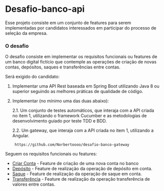 # Desafio-banco-api

Esse projeto consiste em um conjunto de features para serem implementadas por candidatos interessados em participar do processo de seleção da empresa.

### O desafio
O desafio consiste em implementar os requisitos funcionais ou features de um banco digital fictício que contemple as operações de criação de novas contas, depósitos, saques e transferências entre contas.

Será exigido do candidato: 
1. Implementar uma API Rest baseada em Spring Boot utilizando Java 8 ou superior seguindo as melhores práticas de qualidade de código. 

2. Implementar (no mínimo uma das duas abaixo): 
  
    2.1. Um conjunto de testes automáticos, que interaja com a API criada no item 1, utilizando o framework Cucumber e as metodologias de desenvolvimento guiado por teste TDD e BDD. 
  
    2.2. Um gateway, que interaja com a API criada no item 1, utilizando a Angular.
        
        https://github.com/Norbertoooo/desafio-banco-gateway

Seguem os requisitos funcionais ou features:

* [Criar Conta](src/test/resources/features/criar_conta.feature) - Feature de criação de uma nova conta no banco
* [Depósito](src/test/resources/features/deposito.feature) - Feature de realização da operação de depósito em conta.
* [Saque](src/test/resources/features/saque.feature) - Feature de realização da operação de saque em conta.
* [Transferência](src/test/resources/features/transferencia.feature) - Feature de realização da operação transferência de valores entre contas.

